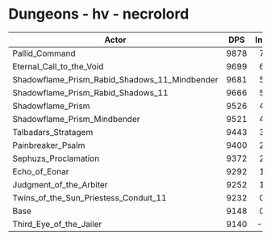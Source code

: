 # Dungeons - hv - necrolord
| Actor | DPS | Increase |
|---|:---:|:---:|
|Pallid_Command|9878|7.98%|
|Eternal_Call_to_the_Void|9699|6.02%|
|Shadowflame_Prism_Rabid_Shadows_11_Mindbender|9681|5.83%|
|Shadowflame_Prism_Rabid_Shadows_11|9666|5.66%|
|Shadowflame_Prism|9526|4.13%|
|Shadowflame_Prism_Mindbender|9521|4.08%|
|Talbadars_Stratagem|9443|3.22%|
|Painbreaker_Psalm|9400|2.75%|
|Sephuzs_Proclamation|9372|2.45%|
|Echo_of_Eonar|9292|1.57%|
|Judgment_of_the_Arbiter|9252|1.14%|
|Twins_of_the_Sun_Priestess_Conduit_11|9232|0.92%|
|Base|9148|0.00%|
|Third_Eye_of_the_Jailer|9140|-0.09%|
